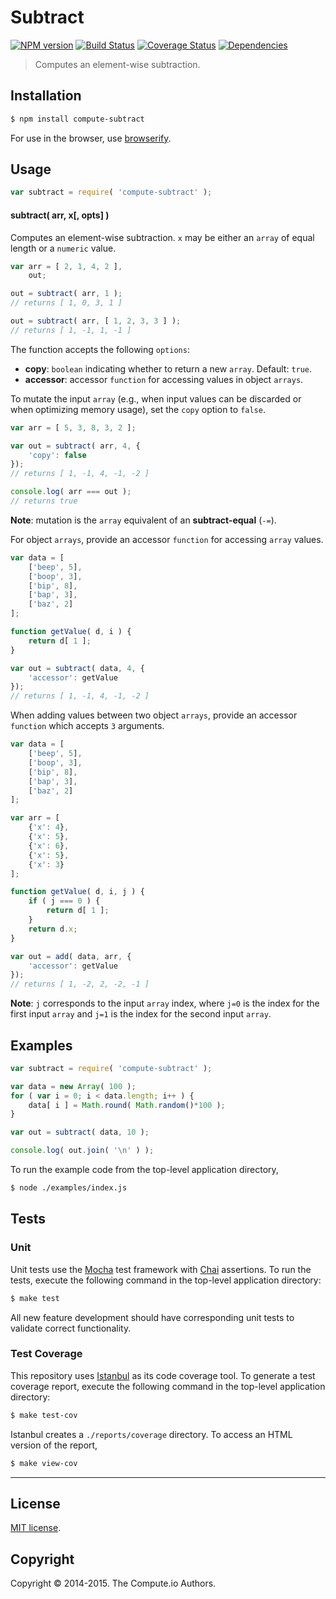 Subtract
===
[![NPM version][npm-image]][npm-url] [![Build Status][travis-image]][travis-url] [![Coverage Status][coveralls-image]][coveralls-url] [![Dependencies][dependencies-image]][dependencies-url]

> Computes an element-wise subtraction.


## Installation

``` bash
$ npm install compute-subtract
```

For use in the browser, use [browserify](https://github.com/substack/node-browserify).


## Usage

``` javascript
var subtract = require( 'compute-subtract' );
```

#### subtract( arr, x[, opts] )

Computes an element-wise subtraction. `x` may be either an `array` of equal length or a `numeric` value.

``` javascript
var arr = [ 2, 1, 4, 2 ],
	out;

out = subtract( arr, 1 );
// returns [ 1, 0, 3, 1 ]

out = subtract( arr, [ 1, 2, 3, 3 ] );
// returns [ 1, -1, 1, -1 ]
```

The function accepts the following `options`:

*  __copy__: `boolean` indicating whether to return a new `array`. Default: `true`.
*  __accessor__: accessor `function` for accessing values in object `arrays`.

To mutate the input `array` (e.g., when input values can be discarded or when optimizing memory usage), set the `copy` option to `false`.

``` javascript
var arr = [ 5, 3, 8, 3, 2 ];

var out = subtract( arr, 4, {
	'copy': false
});
// returns [ 1, -1, 4, -1, -2 ]

console.log( arr === out );
// returns true
```

__Note__: mutation is the `array` equivalent of an __subtract-equal__ (`-=`).

For object `arrays`, provide an accessor `function` for accessing `array` values.

``` javascript
var data = [
	['beep', 5],
	['boop', 3],
	['bip', 8],
	['bap', 3],
	['baz', 2]
];

function getValue( d, i ) {
	return d[ 1 ];
}

var out = subtract( data, 4, {
	'accessor': getValue
});
// returns [ 1, -1, 4, -1, -2 ]
```

When adding values between two object `arrays`, provide an accessor `function` which accepts `3` arguments.

``` javascript
var data = [
	['beep', 5],
	['boop', 3],
	['bip', 8],
	['bap', 3],
	['baz', 2]
];

var arr = [
	{'x': 4},
	{'x': 5},
	{'x': 6},
	{'x': 5},
	{'x': 3}
];

function getValue( d, i, j ) {
	if ( j === 0 ) {
		return d[ 1 ];
	}
	return d.x;
}

var out = add( data, arr, {
	'accessor': getValue
});
// returns [ 1, -2, 2, -2, -1 ]
```

__Note__: `j` corresponds to the input `array` index, where `j=0` is the index for the first input `array` and `j=1` is the index for the second input `array`.




## Examples

``` javascript
var subtract = require( 'compute-subtract' );

var data = new Array( 100 );
for ( var i = 0; i < data.length; i++ ) {
	data[ i ] = Math.round( Math.random()*100 );
}

var out = subtract( data, 10 );

console.log( out.join( '\n' ) );
```

To run the example code from the top-level application directory,

``` bash
$ node ./examples/index.js
```


## Tests

### Unit

Unit tests use the [Mocha](http://mochajs.org) test framework with [Chai](http://chaijs.com) assertions. To run the tests, execute the following command in the top-level application directory:

``` bash
$ make test
```

All new feature development should have corresponding unit tests to validate correct functionality.


### Test Coverage

This repository uses [Istanbul](https://github.com/gotwarlost/istanbul) as its code coverage tool. To generate a test coverage report, execute the following command in the top-level application directory:

``` bash
$ make test-cov
```

Istanbul creates a `./reports/coverage` directory. To access an HTML version of the report,

``` bash
$ make view-cov
```


---
## License

[MIT license](http://opensource.org/licenses/MIT). 


## Copyright

Copyright &copy; 2014-2015. The Compute.io Authors.


[npm-image]: http://img.shields.io/npm/v/compute-subtract.svg
[npm-url]: https://npmjs.org/package/compute-subtract

[travis-image]: http://img.shields.io/travis/compute-io/subtract/master.svg
[travis-url]: https://travis-ci.org/compute-io/subtract

[coveralls-image]: https://img.shields.io/coveralls/compute-io/subtract/master.svg
[coveralls-url]: https://coveralls.io/r/compute-io/subtract?branch=master

[dependencies-image]: http://img.shields.io/david/compute-io/subtract.svg
[dependencies-url]: https://david-dm.org/compute-io/subtract

[dev-dependencies-image]: http://img.shields.io/david/dev/compute-io/subtract.svg
[dev-dependencies-url]: https://david-dm.org/dev/compute-io/subtract

[github-issues-image]: http://img.shields.io/github/issues/compute-io/subtract.svg
[github-issues-url]: https://github.com/compute-io/subtract/issues
